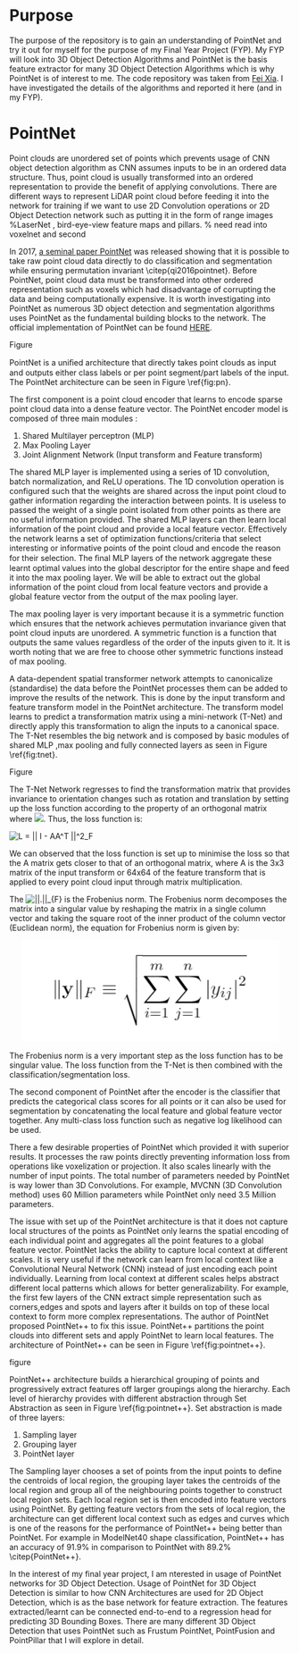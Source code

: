 # Purpose 

The purpose of the repository is to gain an understanding of PointNet and try it out for myself for the purpose of my Final Year Project (FYP). My FYP will look into 3D Object Detection Algorithms and PointNet is the basis feature extractor for many 3D Object Detection Algorithms which is why PointNet is of interest to me. The code repository was taken from [Fei Xia](https://github.com/fxia22/pointnet.pytorch). I have investigated the details of the algorithms and reported it here (and in my FYP). 

# PointNet

Point clouds are unordered set of points which prevents usage of CNN object detection algorithm as CNN assumes inputs to be in an ordered data structure. Thus, point cloud is usually transformed into an ordered representation to provide the benefit of applying convolutions. There are different ways to represent LiDAR point cloud before feeding it into the network for training if we want to use 2D Convolution operations or 2D Object Detection network such as putting it in the form of range images %LaserNet
, bird-eye-view feature maps and pillars.
% need read into voxelnet and second

In 2017, [a seminal paper PointNet](http://stanford.edu/~rqi/pointnet/) was released showing that it is possible to take raw point cloud data directly to do classification and segmentation while ensuring permutation invariant \citep{qi2016pointnet}. Before PointNet, point cloud data must be transformed into other ordered representation such as voxels which had disadvantage of corrupting the data and being computationally expensive. It is worth investigating into PointNet as numerous 3D object detection and segmentation algorithms uses PointNet as the fundamental building blocks to the network. The official implementation of PointNet can be found [HERE](https://github.com/charlesq34/pointnet).

Figure


PointNet is a uniﬁed architecture that directly takes point clouds as input and outputs either class labels or per point segment/part labels of the input. The PointNet architecture can be seen in Figure \ref{fig:pn}. 

The first component is a point cloud encoder that learns to encode sparse point cloud data into a dense feature vector. The PointNet encoder model is composed of three main modules :


1. Shared Multilayer perceptron (MLP)
2. Max Pooling Layer
3. Joint Alignment Network (Input transform and Feature transform)


The shared MLP layer is implemented using a series of 1D convolution, batch normalization, and ReLU operations. The 1D convolution operation is configured such that the weights are shared across the input point cloud to gather information regarding the interaction between points. It is useless to passed the weight of a single point isolated from other points as there are no useful information provided. The shared MLP layers can then learn local information of the point cloud and provide a local feature vector. Effectively the network learns a set of optimization functions/criteria that select interesting or informative points of the point cloud and encode the reason for their selection. The ﬁnal MLP layers of the network aggregate these learnt optimal values into the global descriptor for the entire shape and feed it into the max pooling layer. We will be able to extract out the global information of the point cloud from local feature vectors and provide a global feature vector from the output of the max pooling layer.

The max pooling layer is very important because it is a symmetric function which ensures that the network achieves permutation invariance given that point cloud inputs are unordered. A symmetric function is a function that outputs the same values regardless of the order of the inputs given to it. It is worth noting that we are free to choose other symmetric functions instead of max pooling.  


A data-dependent spatial transformer network attempts to canonicalize (standardise) the data before the PointNet processes them can be added to improve the results of the network. This is done by the input transform and feature transform model in the PointNet architecture. The transform model learns to predict a transformation matrix using a mini-network (T-Net) and directly apply this transformation to align the inputs to a canonical space. The T-Net resembles the big network and is composed by basic modules of shared MLP ,max pooling and fully connected layers as seen in Figure \ref{fig:tnet}. 

Figure

The T-Net Network regresses to find the transformation matrix that provides invariance to orientation changes such as rotation and translation by setting up the loss function according to the property of an orthogonal matrix where <img src="https://render.githubusercontent.com/render/math?math=A^T = A^{-1}, AA^T = I">. Thus, the loss function is:

<img src=
"https://render.githubusercontent.com/render/math?math=%5CLarge+%5Cdisplaystyle++L+%3D+%7C%7C+I+-+AA%5ET+%7C%7C%5E2_F" 
alt=" L = || I - AA^T ||^2_F">

We can observed that the loss function is set up to minimise the loss so that the A matrix gets closer to that of an orthogonal matrix, where A is the 3x3 matrix of the input transform or 64x64 of the feature transform that is applied to every point cloud input through matrix multiplication.

The <img src=
"https://render.githubusercontent.com/render/math?math=%5CLarge+%5Cdisplaystyle+%7C%7C.%7C%7C_%7BF%7D" 
alt="||.||_{F}"> is the Frobenius norm. The Frobenius norm decomposes the matrix into a singular value by reshaping the matrix in a single column vector and taking the square root of the inner product of the column vector (Euclidean norm), the equation for Frobenius norm is given by:

<p align="center">
  <img src="https://github.com/timothylimyl/PointNet-Pytorch/blob/master/images/equation_img.PNG" alt="Sublime's custom image"/>
</p>


The Frobenius norm is a very important step as the loss function has to be singular value. The loss function from the T-Net is then combined with the classification/segmentation loss.


The second component of PointNet after the encoder is the classifier that predicts the categorical class scores for all points or it can also be used for segmentation by concatenating the local feature and global feature vector together. Any multi-class loss function such as negative log likelihood can be used.

There a few desirable properties of PointNet which provided it with superior results. It processes the raw points directly preventing information loss from operations like voxelization or projection. It also scales linearly with the number of input points. The total number of parameters needed by PointNet is way lower than 3D Convolutions. For example, MVCNN (3D Convolution method) uses 60 Million parameters while PointNet only need 3.5 Million parameters.

The issue with set up of the PointNet architecture is that it does not capture local structures of the points as PointNet only learns the spatial encoding of each individual point and aggregates all the point features to a global feature vector. PointNet lacks the ability to capture local context at different scales. It is very useful if the network can learn from local context like a Convolutional Neural Network (CNN) instead of just encoding each point individually. Learning from local context at different scales helps abstract different local patterns which allows for better generalizability. For example, the first few layers of the CNN extract simple representation such as corners,edges and spots and layers after it builds on top of these local context to form more complex representations. The author of PointNet proposed PointNet++ to fix this issue. PointNet++ partitions the point clouds into different sets and apply PointNet to learn local features. The architecture of PointNet++ can be seen in Figure \ref{fig:pointnet++}.


figure 

PointNet++ architecture builds a hierarchical grouping of points and progressively extract features off larger groupings along the hierarchy. Each level of hierarchy provides with different abstraction through Set Abstraction as seen in Figure \ref{fig:pointnet++}. Set abstraction is made of three layers:


1. Sampling layer
2. Grouping layer
3. PointNet layer 

The Sampling layer chooses a set of points from the input points to define the centroids of local region, the grouping layer takes the centroids of the local region and group all of the neighbouring points together to construct local region sets. Each local region set is then encoded into feature vectors using PointNet. By getting feature vectors from the sets of local region, the architecture can get different local context such as edges and curves which is one of the reasons for the performance of PointNet++ being better than PointNet. For example in ModelNet40 shape classification, PointNet++ has an accuracy of 91.9\% in comparison to PointNet with 89.2\% \citep{PointNet++}.


In the interest of my final year project, I am nterested in usage of PointNet networks for 3D Object Detection. Usage of PointNet for 3D Object Detection is similar to how CNN Architectures are used for 2D Object Detection, which is as the base network for feature extraction. The features extracted/learnt can be connected end-to-end to a regression head for predicting 3D Bounding Boxes. There are many different 3D Object Detection that uses PointNet such as  Frustum PointNet, PointFusion and PointPillar that I will explore in detail.


